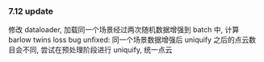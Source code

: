 ### 7.12 update
修改 dataloader, 加载同一个场景经过两次随机数据增强到 batch 中, 计算 barlow twins loss
bug unfixed: 同一个场景数据增强后 uniquify 之后的点云数目会不同, 尝试在预处理阶段进行 uniquify, 统一点云
